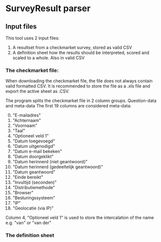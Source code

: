 SurveyResult parser
===================

Input files
-----------
This tool uses 2 input files:
1. A resultset from a checkmarket survey, stored as valid CSV
2. A definition sheet how the results should be interpreted, scored and scaled to a whole. Also in valid CSV

### The checkmarket file:
When downloading the checkmarket file, the file does not always contain valid formatted CSV. It is recommended to
store the file as a .xls file and export the active sheet as .CSV.

The program splits the checkmarket file in 2 column groups. Question-data and meta-data
The first 19 columns are considered meta-data:

0. "E-mailadres"
1. "Achternaam"
2. "Voornaam"
3. "Taal"
4. "Optioneel veld 1"
5. "Datum toegevoegd"
6. "Datum uitgenodigd"
7. "Datum e-mail bekeken"
8. "Datum doorgeklikt"
9. "Datum herinnerd (niet geantwoord)"
10. "Datum herinnerd (gedeeltelijk geantwoord)"
11. "Datum geantwoord"
12. "Einde bereikt"
13. "Invultijd (seconden)"
14. "Distributiemethode"
15. "Browser"
16. "Besturingssysteem"
17. "IP"
18. "Geolocatie (via IP)"

Column 4, "Optioneel veld 1" is used to store the intercalation of the name e.g. "van" or "van der"

### The definition sheet

